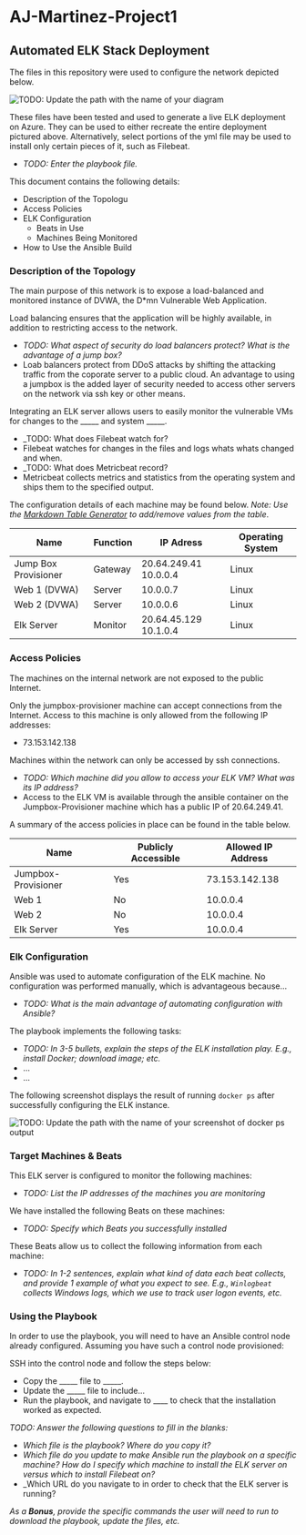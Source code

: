 # AJ-Martinez-Project1
## Automated ELK Stack Deployment

The files in this repository were used to configure the network depicted below.

![TODO: Update the path with the name of your diagram](Images/diagram_filename.png)

These files have been tested and used to generate a live ELK deployment on Azure. They can be used to either recreate the entire deployment pictured above. Alternatively, select portions of the yml file may be used to install only certain pieces of it, such as Filebeat.

  - _TODO: Enter the playbook file._

This document contains the following details:
- Description of the Topologu
- Access Policies
- ELK Configuration
  - Beats in Use
  - Machines Being Monitored
- How to Use the Ansible Build


### Description of the Topology

The main purpose of this network is to expose a load-balanced and monitored instance of DVWA, the D*mn Vulnerable Web Application.

Load balancing ensures that the application will be highly available, in addition to restricting access to the network.
- _TODO: What aspect of security do load balancers protect? What is the advantage of a jump box?_
- Loab balancers protect from DDoS attacks by shifting the attacking traffic from the coporate server to a public cloud. An advantage to using a jumpbox is the added layer of security needed to access other servers on the network via ssh key or other means.

Integrating an ELK server allows users to easily monitor the vulnerable VMs for changes to the _____ and system _____.
- _TODO: What does Filebeat watch for?
- Filebeat watches for changes in the files and logs whats whats changed and when.
- _TODO: What does Metricbeat record?
- Metricbeat collects metrics and statistics from the operating system and ships them to the specified output.

The configuration details of each machine may be found below.
_Note: Use the [Markdown Table Generator](http://www.tablesgenerator.com/markdown_tables) to add/remove values from the table_.

| Name                 | Function | IP Adress             | Operating System |
|----------------------|----------|-----------------------|------------------|
| Jump Box Provisioner | Gateway  | 20.64.249.41 10.0.0.4 | Linux            |
| Web 1 (DVWA)         | Server   | 10.0.0.7              | Linux            |
| Web 2 (DVWA)         | Server   | 10.0.0.6              | Linux            |
| Elk Server           | Monitor  | 20.64.45.129 10.1.0.4 | Linux            |

### Access Policies

The machines on the internal network are not exposed to the public Internet. 

Only the jumpbox-provisioner machine can accept connections from the Internet. Access to this machine is only allowed from the following IP addresses:
- 73.153.142.138

Machines within the network can only be accessed by ssh connections.
- _TODO: Which machine did you allow to access your ELK VM? What was its IP address?_
- Access to the ELK VM is available through the ansible container on the Jumpbox-Provisioner machine which has a public IP of 20.64.249.41.

A summary of the access policies in place can be found in the table below.

| Name                | Publicly Accessible | Allowed IP Address |
|---------------------|---------------------|--------------------|
| Jumpbox-Provisioner | Yes                 | 73.153.142.138     |
| Web 1               | No                  | 10.0.0.4           |
| Web 2               | No                  | 10.0.0.4           |
| Elk Server          | Yes                 | 10.0.0.4           |

### Elk Configuration

Ansible was used to automate configuration of the ELK machine. No configuration was performed manually, which is advantageous because...
- _TODO: What is the main advantage of automating configuration with Ansible?_

The playbook implements the following tasks:
- _TODO: In 3-5 bullets, explain the steps of the ELK installation play. E.g., install Docker; download image; etc._
- ...
- ...

The following screenshot displays the result of running `docker ps` after successfully configuring the ELK instance.

![TODO: Update the path with the name of your screenshot of docker ps output](Images/docker_ps_output.png)

### Target Machines & Beats
This ELK server is configured to monitor the following machines:
- _TODO: List the IP addresses of the machines you are monitoring_

We have installed the following Beats on these machines:
- _TODO: Specify which Beats you successfully installed_

These Beats allow us to collect the following information from each machine:
- _TODO: In 1-2 sentences, explain what kind of data each beat collects, and provide 1 example of what you expect to see. E.g., `Winlogbeat` collects Windows logs, which we use to track user logon events, etc._

### Using the Playbook
In order to use the playbook, you will need to have an Ansible control node already configured. Assuming you have such a control node provisioned: 

SSH into the control node and follow the steps below:
- Copy the _____ file to _____.
- Update the _____ file to include...
- Run the playbook, and navigate to ____ to check that the installation worked as expected.

_TODO: Answer the following questions to fill in the blanks:_
- _Which file is the playbook? Where do you copy it?_
- _Which file do you update to make Ansible run the playbook on a specific machine? How do I specify which machine to install the ELK server on versus which to install Filebeat on?_
- _Which URL do you navigate to in order to check that the ELK server is running?

_As a **Bonus**, provide the specific commands the user will need to run to download the playbook, update the files, etc._
